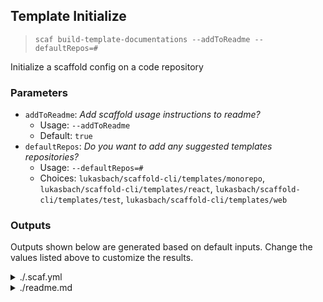 ## Template Initialize

> `scaf build-template-documentations --addToReadme --defaultRepos=# `

Initialize a scaffold config on a code repository

### Parameters

* `addToReadme`: _Add scaffold usage instructions to readme?_
  * Usage: `--addToReadme`
  * Default: `true`
* `defaultRepos`: _Do you want to add any suggested templates repositories?_
  * Usage: `--defaultRepos=#`
  * Choices: `lukasbach/scaffold-cli/templates/monorepo`, `lukasbach/scaffold-cli/templates/react`, `lukasbach/scaffold-cli/templates/test`, `lukasbach/scaffold-cli/templates/web`

### Outputs

Outputs shown below are generated based on default inputs.
Change the values listed above to customize the results.

<details>
  <summary>./.scaf.yml</summary>
  
```
# List template repositories here. All templates in this repo will be added to the scaffold
# template scope. A template repository path is either a local path to a folder containing
# a "scaffold-templates.yml" file, or a github repo path of the form 
# "githubUser/githubRepo/path/to/folder" where this folder contains a "scaffold-templates.yml" file.
repositories:

# You can customize individual templates by specifying default values for parameter. A default
# value specified here will prevent scaffold from asking the parameter when calling the template
# within this repo.
# With the template-keys, you can either overwrite existing templates, or define new keys for templates
# that use an existing template as source.
# As an example, uncomment the code below and run `scaffold myReactRcTemplate`
templates:
  # myReactRcTemplate:
  #   source: lukasbach/scaffold-cli/templates/react/react-fc
  #   defaults:
  #     propsType: interface
  #     importReactSymbols: true
```
</details>
<details>
  <summary>./readme.md</summary>
  
```


## Scaffold Templates

You can use [scaffold-cli](https://github.com/lukasbach.com/scaffold-cli) to generate new files from
templates.

```bash
# Install with
npm i -g @lukasbach/scaffold

# To create a new file from a template:
scaf template-name

# List available templates:
scaf list
```
```
</details>

### Used Actions

When run in default settings, the following actions are used:

```

```
